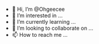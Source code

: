 - 👋 Hi, I’m @Ohgeecee
- 👀 I’m interested in ...
- 🌱 I’m currently learning ...
- 💞️ I’m looking to collaborate on ...
- 📫 How to reach me ...


<!---
Ohgeecee/Ohgeecee is a ✨ special ✨ repository because its `README.md` (this file) appears on your GitHub profile.
You can click the Preview link to take a look at your changes.
--->
